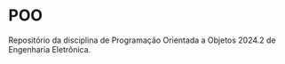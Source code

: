 # POO
Repositório da disciplina de Programação Orientada a Objetos 2024.2 de Engenharia Eletrônica.
